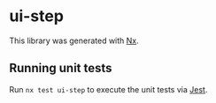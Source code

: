# ui-step

This library was generated with [Nx](https://nx.dev).

## Running unit tests

Run `nx test ui-step` to execute the unit tests via [Jest](https://jestjs.io).
